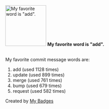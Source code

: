 <img src="https://my-badges.github.io/my-badges/favorite-word.png" alt="My favorite word is &quot;add&quot;." title="My favorite word is &quot;add&quot;." width="128">
<strong>My favorite word is &quot;add&quot;.</strong>
<br><br>

My favorite commit message words are:

1. add (used 1128 times)
2. update (used 899 times)
3. merge (used 761 times)
4. bump (used 679 times)
5. request (used 582 times)


Created by <a href="https://github.com/my-badges/my-badges">My Badges</a>